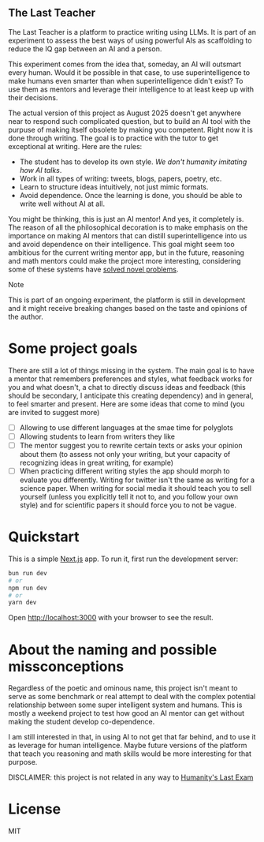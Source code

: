 The Last Teacher
---
The Last Teacher is a platform to practice writing using LLMs. It is part of an experiment to assess the best ways of using powerful AIs as scaffolding to reduce the IQ gap between an AI and a person.

This experiment comes from the idea that, someday, an AI will outsmart every human. Would it be possible in that case, to use superintelligence to make humans even smarter than when superintelligence didn't exist? To use them as mentors and leverage their intelligence to at least keep up with their decisions.

The actual version of this project as August 2025 doesn't get anywhere near to respond such complicated question, but to build an AI tool with the purpuse of making itself obsolete by making you competent. Right now it is done through writing. The goal is to practice with the tutor to get exceptional at writing. Here are the rules:

* The student has to develop its own style. _We don't humanity imitating how AI talks_.
* Work in all types of writing: tweets, blogs, papers, poetry, etc.
* Learn to structure ideas intuitively, not just mimic formats.
* Avoid dependence. Once the learning is done, you should be able to write well without AI at all.

You might be thinking, this is just an AI mentor! And yes, it completely is. The reason of all the philosophical decoration is to make emphasis on the importance on making AI mentors that can distill superintelligence into us and avoid dependence on their intelligence. This goal might seem too ambitious for the current writing mentor app, but in the future, reasoning and math mentors could make the project more interesting, considering some of these systems have [solved novel problems](https://deepmind.google/discover/blog/alphaevolve-a-gemini-powered-coding-agent-for-designing-advanced-algorithms/).

> [!NOTE]
> This is part of an ongoing experiment, the platform is still in development and it might receive breaking changes based on the taste and opinions of the author.

# Some project goals
There are still a lot of things missing in the system. The main goal is to have a mentor that remembers preferences and styles, what feedback works for you and what doesn't, a chat to directly discuss ideas and feedback (this should be secondary, I anticipate this creating dependency) and in general, to feel smarter and present. Here are some ideas that come to mind (you are invited to suggest more)
* [ ] Allowing to use different languages at the smae time for polyglots
* [ ] Allowing students to learn from writers they like
* [ ] The mentor suggest you to rewrite certain texts or asks your opinion about them (to assess not only your writing, but your capacity of recognizing ideas in great writing, for example)
* [ ] When practicing different writing styles the app should morph to evaluate you differently. Writing for twitter isn't the same as writing for a science paper. When writing for social media it should teach you to sell yourself (unless you explicitly tell it not to, and you follow your own style) and for scientific papers it should force you to not be vague.

# Quickstart
This is a simple [Next.js](https://nextjs.org/) app. To run it, first run the development server:

```bash
bun run dev
# or
npm run dev
# or
yarn dev
```

Open [http://localhost:3000](http://localhost:3000) with your browser to see the result.

# About the naming and possible missconceptions
Regardless of the poetic and ominous name, this project isn't meant to serve as some benchmark or real attempt to deal with the complex potential relationship between some super intelligent system and humans. This is mostly a weekend project to test how good an AI mentor can get without making the student develop co-dependence. 

I am still interested in that, in using AI to not get that far behind, and to use it as leverage for human intelligence. Maybe future versions of the platform that teach you reasoning and math skills would be more interesting for that purpose.

DISCLAIMER: this project is not related in any way to [Humanity's Last Exam](https://agi.safe.ai/)


# License
MIT